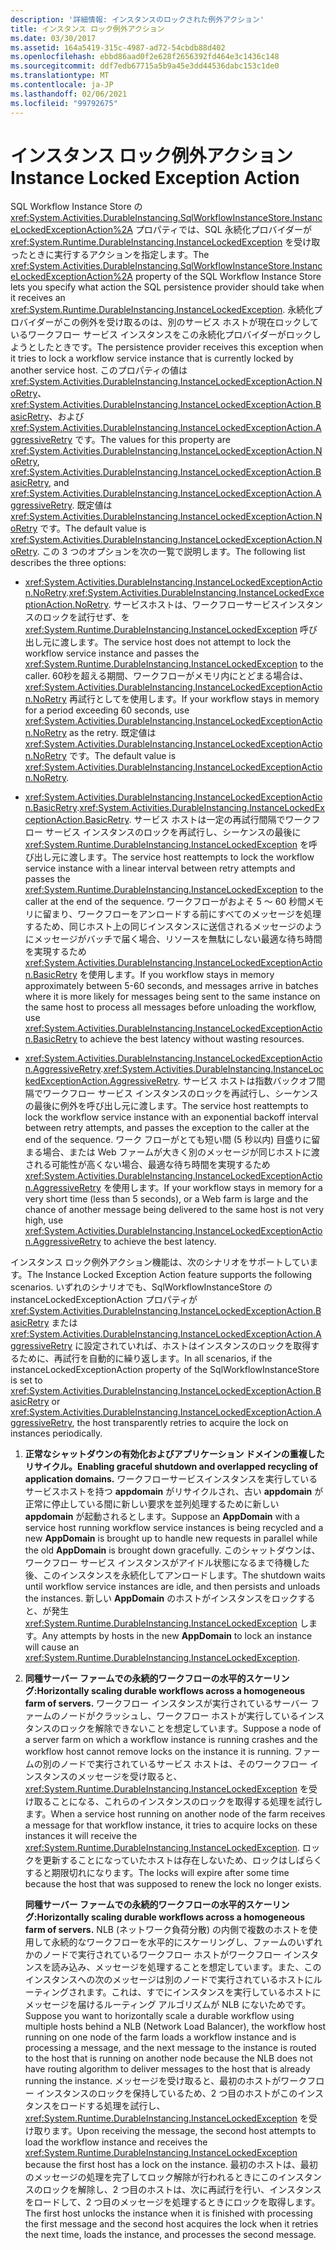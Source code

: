 ```yaml
---
description: '詳細情報: インスタンスのロックされた例外アクション'
title: インスタンス ロック例外アクション
ms.date: 03/30/2017
ms.assetid: 164a5419-315c-4987-ad72-54cbdb88d402
ms.openlocfilehash: ebbd86aad0f2e628f2656392fd464e3c1436c148
ms.sourcegitcommit: ddf7edb67715a5b9a45e3dd44536dabc153c1de0
ms.translationtype: MT
ms.contentlocale: ja-JP
ms.lasthandoff: 02/06/2021
ms.locfileid: "99792675"
---
```

# <a name="instance-locked-exception-action"></a><span data-ttu-id="a31c5-103">インスタンス ロック例外アクション</span><span class="sxs-lookup"><span data-stu-id="a31c5-103">Instance Locked Exception Action</span></span>

<span data-ttu-id="a31c5-104">SQL Workflow Instance Store の <xref:System.Activities.DurableInstancing.SqlWorkflowInstanceStore.InstanceLockedExceptionAction%2A> プロパティでは、SQL 永続化プロバイダーが <xref:System.Runtime.DurableInstancing.InstanceLockedException> を受け取ったときに実行するアクションを指定します。</span><span class="sxs-lookup"><span data-stu-id="a31c5-104">The <xref:System.Activities.DurableInstancing.SqlWorkflowInstanceStore.InstanceLockedExceptionAction%2A> property of the SQL Workflow Instance Store lets you specify what action the SQL persistence provider should take when it receives an <xref:System.Runtime.DurableInstancing.InstanceLockedException>.</span></span> <span data-ttu-id="a31c5-105">永続化プロバイダーがこの例外を受け取るのは、別のサービス ホストが現在ロックしているワークフロー サービス インスタンスをこの永続化プロバイダーがロックしようとしたときです。</span><span class="sxs-lookup"><span data-stu-id="a31c5-105">The persistence provider receives this exception when it tries to lock a workflow service instance that is currently locked by another service host.</span></span> <span data-ttu-id="a31c5-106">このプロパティの値は <xref:System.Activities.DurableInstancing.InstanceLockedExceptionAction.NoRetry>、<xref:System.Activities.DurableInstancing.InstanceLockedExceptionAction.BasicRetry>、および <xref:System.Activities.DurableInstancing.InstanceLockedExceptionAction.AggressiveRetry> です。</span><span class="sxs-lookup"><span data-stu-id="a31c5-106">The values for this property are <xref:System.Activities.DurableInstancing.InstanceLockedExceptionAction.NoRetry>, <xref:System.Activities.DurableInstancing.InstanceLockedExceptionAction.BasicRetry>, and <xref:System.Activities.DurableInstancing.InstanceLockedExceptionAction.AggressiveRetry>.</span></span> <span data-ttu-id="a31c5-107">既定値は <xref:System.Activities.DurableInstancing.InstanceLockedExceptionAction.NoRetry> です。</span><span class="sxs-lookup"><span data-stu-id="a31c5-107">The default value is <xref:System.Activities.DurableInstancing.InstanceLockedExceptionAction.NoRetry>.</span></span> <span data-ttu-id="a31c5-108">この 3 つのオプションを次の一覧で説明します。</span><span class="sxs-lookup"><span data-stu-id="a31c5-108">The following list describes the three options:</span></span>  
  
- <span data-ttu-id="a31c5-109"><xref:System.Activities.DurableInstancing.InstanceLockedExceptionAction.NoRetry>.</span><span class="sxs-lookup"><span data-stu-id="a31c5-109"><xref:System.Activities.DurableInstancing.InstanceLockedExceptionAction.NoRetry>.</span></span> <span data-ttu-id="a31c5-110">サービスホストは、ワークフローサービスインスタンスのロックを試行せず、を <xref:System.Runtime.DurableInstancing.InstanceLockedException> 呼び出し元に渡します。</span><span class="sxs-lookup"><span data-stu-id="a31c5-110">The service host does not attempt to lock the workflow service instance and passes the <xref:System.Runtime.DurableInstancing.InstanceLockedException> to the caller.</span></span>  <span data-ttu-id="a31c5-111">60秒を超える期間、ワークフローがメモリ内にとどまる場合は、 <xref:System.Activities.DurableInstancing.InstanceLockedExceptionAction.NoRetry> 再試行としてを使用します。</span><span class="sxs-lookup"><span data-stu-id="a31c5-111">If your workflow stays in memory for a period exceeding 60 seconds, use <xref:System.Activities.DurableInstancing.InstanceLockedExceptionAction.NoRetry> as the retry.</span></span> <span data-ttu-id="a31c5-112">既定値は <xref:System.Activities.DurableInstancing.InstanceLockedExceptionAction.NoRetry> です。</span><span class="sxs-lookup"><span data-stu-id="a31c5-112">The default value is <xref:System.Activities.DurableInstancing.InstanceLockedExceptionAction.NoRetry>.</span></span>  
  
- <span data-ttu-id="a31c5-113"><xref:System.Activities.DurableInstancing.InstanceLockedExceptionAction.BasicRetry>.</span><span class="sxs-lookup"><span data-stu-id="a31c5-113"><xref:System.Activities.DurableInstancing.InstanceLockedExceptionAction.BasicRetry>.</span></span> <span data-ttu-id="a31c5-114">サービス ホストは一定の再試行間隔でワークフロー サービス インスタンスのロックを再試行し、シーケンスの最後に <xref:System.Runtime.DurableInstancing.InstanceLockedException> を呼び出し元に渡します。</span><span class="sxs-lookup"><span data-stu-id="a31c5-114">The service host reattempts to lock the workflow service instance with a linear interval between retry attempts and passes the <xref:System.Runtime.DurableInstancing.InstanceLockedException> to the caller at the end of the sequence.</span></span> <span data-ttu-id="a31c5-115">ワークフローがおよそ 5 ～ 60 秒間メモリに留まり、ワークフローをアンロードする前にすべてのメッセージを処理するため、同じホスト上の同じインスタンスに送信されるメッセージのようにメッセージがバッチで届く場合、リソースを無駄にしない最適な待ち時間を実現するため <xref:System.Activities.DurableInstancing.InstanceLockedExceptionAction.BasicRetry> を使用します。</span><span class="sxs-lookup"><span data-stu-id="a31c5-115">If you workflow stays in memory approximately between 5-60 seconds, and messages arrive in batches where it is more likely for messages being sent to the same instance on the same host to process all messages before unloading the workflow, use <xref:System.Activities.DurableInstancing.InstanceLockedExceptionAction.BasicRetry> to achieve the best latency without wasting resources.</span></span>  
  
- <span data-ttu-id="a31c5-116"><xref:System.Activities.DurableInstancing.InstanceLockedExceptionAction.AggressiveRetry>.</span><span class="sxs-lookup"><span data-stu-id="a31c5-116"><xref:System.Activities.DurableInstancing.InstanceLockedExceptionAction.AggressiveRetry>.</span></span> <span data-ttu-id="a31c5-117">サービス ホストは指数バックオフ間隔でワークフロー サービス インスタンスのロックを再試行し、シーケンスの最後に例外を呼び出し元に渡します。</span><span class="sxs-lookup"><span data-stu-id="a31c5-117">The service host reattempts to lock the workflow service instance with an exponential backoff interval between retry attempts, and passes the exception to the caller at the end of the sequence.</span></span> <span data-ttu-id="a31c5-118">ワーク フローがとても短い間 (5 秒以内) 目盛りに留まる場合、または Web ファームが大きく別のメッセージが同じホストに渡される可能性が高くない場合、最適な待ち時間を実現するため <xref:System.Activities.DurableInstancing.InstanceLockedExceptionAction.AggressiveRetry> を使用します。</span><span class="sxs-lookup"><span data-stu-id="a31c5-118">If your workflow stays in memory for a very short time (less than 5 seconds), or a Web farm is large and the chance of another message being delivered to the same host is not very high, use <xref:System.Activities.DurableInstancing.InstanceLockedExceptionAction.AggressiveRetry> to achieve the best latency.</span></span>  
  
 <span data-ttu-id="a31c5-119">インスタンス ロック例外アクション機能は、次のシナリオをサポートしています。</span><span class="sxs-lookup"><span data-stu-id="a31c5-119">The Instance Locked Exception Action feature supports the following scenarios.</span></span> <span data-ttu-id="a31c5-120">いずれのシナリオでも、SqlWorkflowInstanceStore の instanceLockedExceptionAction プロパティが <xref:System.Activities.DurableInstancing.InstanceLockedExceptionAction.BasicRetry> または <xref:System.Activities.DurableInstancing.InstanceLockedExceptionAction.AggressiveRetry> に設定されていれば、ホストはインスタンスのロックを取得するために、再試行を自動的に繰り返します。</span><span class="sxs-lookup"><span data-stu-id="a31c5-120">In all scenarios, if the instanceLockedExceptionAction property of the SqlWorkflowInstanceStore is set to <xref:System.Activities.DurableInstancing.InstanceLockedExceptionAction.BasicRetry> or <xref:System.Activities.DurableInstancing.InstanceLockedExceptionAction.AggressiveRetry>, the host transparently retries to acquire the lock on instances periodically.</span></span>  
  
1. <span data-ttu-id="a31c5-121">**正常なシャットダウンの有効化およびアプリケーション ドメインの重複したリサイクル。**</span><span class="sxs-lookup"><span data-stu-id="a31c5-121">**Enabling graceful shutdown and overlapped recycling of application domains.**</span></span> <span data-ttu-id="a31c5-122">ワークフローサービスインスタンスを実行しているサービスホストを持つ **appdomain** がリサイクルされ、古い **appdomain** が正常に停止している間に新しい要求を並列処理するために新しい **appdomain** が起動されるとします。</span><span class="sxs-lookup"><span data-stu-id="a31c5-122">Suppose an **AppDomain** with a service host running workflow service instances is being recycled and a new **AppDomain** is brought up to handle new requests in parallel while the old **AppDomain** is brought down gracefully.</span></span> <span data-ttu-id="a31c5-123">このシャットダウンは、ワークフロー サービス インスタンスがアイドル状態になるまで待機した後、このインスタンスを永続化してアンロードします。</span><span class="sxs-lookup"><span data-stu-id="a31c5-123">The shutdown waits until workflow service instances are idle, and then persists and unloads the instances.</span></span> <span data-ttu-id="a31c5-124">新しい **AppDomain** のホストがインスタンスをロックすると、が発生 <xref:System.Runtime.DurableInstancing.InstanceLockedException> します。</span><span class="sxs-lookup"><span data-stu-id="a31c5-124">Any attempts by hosts in the new **AppDomain** to lock an instance will cause an <xref:System.Runtime.DurableInstancing.InstanceLockedException>.</span></span>  
  
2. <span data-ttu-id="a31c5-125">**同種サーバー ファームでの永続的ワークフローの水平的スケーリング:**</span><span class="sxs-lookup"><span data-stu-id="a31c5-125">**Horizontally scaling durable workflows across a homogeneous farm of servers.**</span></span> <span data-ttu-id="a31c5-126">ワークフロー インスタンスが実行されているサーバー ファームのノードがクラッシュし、ワークフロー ホストが実行しているインスタンスのロックを解除できないことを想定しています。</span><span class="sxs-lookup"><span data-stu-id="a31c5-126">Suppose a node of a server farm on which a workflow instance is running crashes and the workflow host cannot remove locks on the instance it is running.</span></span> <span data-ttu-id="a31c5-127">ファームの別のノードで実行されているサービス ホストは、そのワークフロー インスタンスのメッセージを受け取ると、<xref:System.Runtime.DurableInstancing.InstanceLockedException> を受け取ることになる、これらのインスタンスのロックを取得する処理を試行します。</span><span class="sxs-lookup"><span data-stu-id="a31c5-127">When a service host running on another node of the farm receives a message for that workflow instance, it tries to acquire locks on these instances it will receive the <xref:System.Runtime.DurableInstancing.InstanceLockedException>.</span></span> <span data-ttu-id="a31c5-128">ロックを更新することになっていたホストは存在しないため、ロックはしばらくすると期限切れになります。</span><span class="sxs-lookup"><span data-stu-id="a31c5-128">The locks will expire after some time because the host that was supposed to renew the lock no longer exists.</span></span>  
  
     <span data-ttu-id="a31c5-129">**同種サーバー ファームでの永続的ワークフローの水平的スケーリング:**</span><span class="sxs-lookup"><span data-stu-id="a31c5-129">**Horizontally scaling durable workflows across a homogeneous farm of servers.**</span></span>  <span data-ttu-id="a31c5-130">NLB (ネットワーク負荷分散) の内側で複数のホストを使用して永続的なワークフローを水平的にスケーリングし、ファームのいずれかのノードで実行されているワークフロー ホストがワークフロー インスタンスを読み込み、メッセージを処理することを想定しています。また、このインスタンスへの次のメッセージは別のノードで実行されているホストにルーティングされます。これは、すでにインスタンスを実行しているホストにメッセージを届けるルーティング アルゴリズムが NLB にないためです。</span><span class="sxs-lookup"><span data-stu-id="a31c5-130">Suppose you want to horizontally scale a durable workflow using multiple hosts behind a NLB (Network Load Balancer), the workflow host running on one node of the farm loads a workflow instance and is processing a message, and the next message to the instance is routed to the host that is running on another node because the NLB does not have routing algorithm to deliver messages to the host that is already running the instance.</span></span> <span data-ttu-id="a31c5-131">メッセージを受け取ると、最初のホストがワークフロー インスタンスのロックを保持しているため、2 つ目のホストがこのインスタンスをロードする処理を試行し、<xref:System.Runtime.DurableInstancing.InstanceLockedException> を受け取ります。</span><span class="sxs-lookup"><span data-stu-id="a31c5-131">Upon receiving the message, the second host attempts to load the workflow instance and receives the <xref:System.Runtime.DurableInstancing.InstanceLockedException> because the first host has a lock on the instance.</span></span> <span data-ttu-id="a31c5-132">最初のホストは、最初のメッセージの処理を完了してロック解除が行われるときにこのインスタンスのロックを解除し、2 つ目のホストは、次に再試行を行い、インスタンスをロードして、2 つ目のメッセージを処理するときにロックを取得します。</span><span class="sxs-lookup"><span data-stu-id="a31c5-132">The first host unlocks the instance when it is finished with processing the first message and the second host acquires the lock when it retries the next time, loads the instance, and processes the second message.</span></span>
